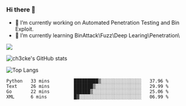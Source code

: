 ### Hi there 👋

- 🔭 I’m currently working on Automated Penetration Testing and Bin Exploit.
- 🌱 I’m currently learning BinAttack\Fuzz\Deep Learing\Penetration\

![](https://img.shields.io/badge/python-3.9-orange?style=for-the-badge&logo=python&logoColor=orange)

![ch3cke's GitHub stats](https://github-readme-stats.vercel.app/api?username=ch3cke&show_icons=true&theme=radical)

![Top Langs](https://github-readme-stats.vercel.app/api/top-langs/?username=anuraghazra&layout=compact&theme=radical)
<!--START_SECTION:waka-->

```text
Python   33 mins         █████████▒░░░░░░░░░░░░░░░   37.96 %
Text     26 mins         ███████▒░░░░░░░░░░░░░░░░░   29.99 %
Go       22 mins         ██████▒░░░░░░░░░░░░░░░░░░   25.06 %
XML      6 mins          █▓░░░░░░░░░░░░░░░░░░░░░░░   06.99 %
```

<!--END_SECTION:waka-->
